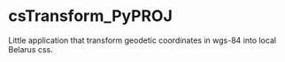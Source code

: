 # csTransform_PyPROJ
Little application that transform geodetic coordinates in wgs-84 into local Belarus css.
